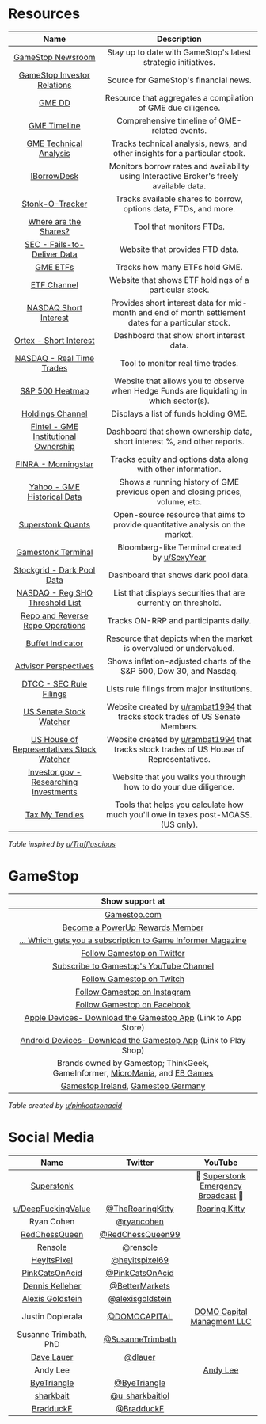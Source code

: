 # Resources

| Name | Description |
| :---: | :---: |
| [GameStop Newsroom](https://gamestop.gcs-web.com/news-releases-0) | Stay up to date with GameStop's latest strategic initiatives. |
| [GameStop Investor Relations](https://gamestop.gcs-web.com/home) | Source for GameStop's financial news. |
| [GME DD](https://gmedd.com/) | Resource that aggregates a compilation of GME due diligence. |
| [GME Timeline](https://gmetimeline.com/) | Comprehensive timeline of GME-related events. |
| [GME Technical Analysis](https://www.investing.com/equities/gamestop-corp-technical) | Tracks technical analysis, news, and other insights for a particular stock. |
| [IBorrowDesk](https://iborrowdesk.com/report/GME) | Monitors borrow rates and availability using Interactive Broker's freely available data. |
| [Stonk-O-Tracker](https://gme.crazyawesomecompany.com/) | Tracks available shares to borrow, options data, FTDs, and more. |
| [Where are the Shares?](https://wherearetheshares.com/) | Tool that monitors FTDs. |
| [SEC - Fails-to-Deliver Data](https://www.sec.gov/data/foiadocsfailsdatahtm) | Website that provides FTD data. |
| [GME ETFs](https://www.etf.com/stock/GME) | Tracks how many ETFs hold GME. |
| [ETF Channel](https://www.etfchannel.com/symbol/gme/) | Website that shows ETF holdings of a particular stock. |
| [NASDAQ Short Interest](https://www.nasdaqtrader.com/Trader.aspx?id=ShortInterest#) | Provides short interest data for mid-month and end of month settlement dates for a particular stock. |
| [Ortex - Short Interest](https://www.ortex.com/symbol/NYSE/GME/short_interest) | Dashboard that show short interest data. |
| [NASDAQ - Real Time Trades](https://www.nasdaq.com/market-activity/stocks/gme/latest-real-time-trades) | Tool to monitor real time trades. |
| [S&P 500 Heatmap](https://finviz.com/map.ashx) | Website that allows you to observe when Hedge Funds are liquidating in which sector(s). |
| [Holdings Channel](https://www.holdingschannel.com/bystock/?symbol=gme) | Displays a list of funds holding GME. |
| [Fintel - GME Institutional Ownership](https://fintel.io/so/us/gme) | Dashboard that shown ownership data, short interest %, and other reports. |
| [FINRA - Morningstar](http://finra-markets.morningstar.com/MarketData/EquityOptions/detail.jsp?query=14%3A0P000002CH&sdkVersion=2.60.0) | Tracks equity and options data along with other information. |
| [Yahoo - GME Historical Data](https://finance.yahoo.com/quote/GME/history?p=GME) | Shows a running history of GME previous open and closing prices, volume, etc. |
| [Superstonk Quants](https://www.superstonkquant.org/) | Open-source resource that aims to provide quantitative analysis on the market. |
| [Gamestonk Terminal](https://www.reddit.com/r/DDintoGME/comments/mxl0co/move_over_bloomberg_terminal_here_comes_gamestonk/) | Bloomberg-like Terminal created by [u/SexyYear](https://www.reddit.com/u/SexyYear/) |
| [Stockgrid - Dark Pool Data](https://www.stockgrid.io/darkpools) | Dashboard that shows dark pool data. |
| [NASDAQ - Reg SHO Threshold List](https://www.nasdaqtrader.com/Trader.aspx?id=RegSHOThreshold) | List that displays securities that are currently on threshold. |
| [Repo and Reverse Repo Operations](https://apps.newyorkfed.org/markets/autorates/tomo-results-display?SHOWMORE=TRUE&startDate=01/01/2000&enddate=01/01/2000) | Tracks ON-RRP and participants daily. |
| [Buffet Indicator](https://currentmarketvaluation.com/models/buffett-indicator.php) | Resource that depicts when the market is overvalued or undervalued. |
| [Advisor Perspectives](https://www.advisorperspectives.com/dshort/updates/2021/06/04/the-s-p-500-dow-and-nasdaq-since-their-2000-highs) | Shows inflation-adjusted charts of the S&P 500, Dow 30, and Nasdaq. |
| [DTCC - SEC Rule Filings](https://www.dtcc.com/legal/sec-rule-filings) | Lists rule filings from major institutions. |
| [US Senate Stock Watcher](https://senatestockwatcher.com/) | Website created by [u/rambat1994](https://www.reddit.com/u/rambat1994/) that tracks stock trades of US Senate Members. |
| [US House of Representatives Stock Watcher](https://housestockwatcher.com/) | Website created by [u/rambat1994](https://www.reddit.com/u/rambat1994/) that tracks stock trades of US House of Representatives. |
| [Investor.gov - Researching Investments](https://www.investor.gov/introduction-investing/getting-started/researching-investments) | Website that you walks you through how to do your due diligence. |
| [Tax My Tendies](https://taxmytendies.com/) | Tools that helps you calculate how much you'll owe in taxes post-MOASS. (US only). |

*Table inspired by [u/Truffluscious](https://www.reddit.com/user/Truffluscious/)*

# GameStop 
| Show support at | 
| :-: |
| [Gamestop.com](https://www.gamestop.com/) | 
| [Become a PowerUp Rewards Member](https://www.gamestop.com/poweruprewards/) | 
| [... Which gets you a subscription to Game Informer Magazine](https://www.gameinformer.com/) | 
| [Follow Gamestop on Twitter](https://twitter.com/GameStop) | 
| [Subscribe to Gamestop's YouTube Channel](https://www.youtube.com/user/gamestopvideo) | 
| [Follow Gamestop on Twitch](https://www.twitch.tv/gamestop) | 
| [Follow Gamestop on Instagram](https://www.instagram.com/gamestop/?hl=en) | 
| [Follow Gamestop on Facebook](https://www.facebook.com/GameStop) | 
| [Apple Devices- Download the Gamestop App](https://apps.apple.com/us/app/gamestop/id406033647) (Link to App Store) | 
| [Android Devices- Download the Gamestop App](https://play.google.com/store/apps/details?id=com.gamestop.powerup) (Link to Play Shop) |
| Brands owned by Gamestop; ThinkGeek, GameInformer, [MicroMania](https://www.micromania.fr/), and [EB Games](https://www.ebgames.ca/) |
| [Gamestop Ireland](https://www.gamestop.ie/), [Gamestop Germany](https://www.gamestop.de/) |

*Table created by [u/pinkcatsonacid](https://www.reddit.com/user/pinkcatsonacid/)*
 
# Social Media
| Name | Twitter | YouTube |
| :-: | :-: | :-: |
| [Superstonk](https://www.reddit.com/r/Superstonk/) | | 🚨 [Superstonk Emergency Broadcast](https://www.youtube.com/channel/UCI4EET9NJPWxUuXGlG6fxPA) 🚨 |
| [u/DeepFuckingValue](https://www.reddit.com/user/DeepFuckingValue/) | [@TheRoaringKitty](https://twitter.com/theroaringkitty?lang=en) | [Roaring Kitty](https://www.youtube.com/channel/UC0patpmwYbhcEUap0bTX3JQ) |
| Ryan Cohen | [@ryancohen](https://twitter.com/ryancohen) |  |
| [RedChessQueen](https://www.reddit.com/user/redchessqueen99/) | [@RedChessQueen99](https://twitter.com/RedChessQueen99) |  |
| [Rensole](https://www.reddit.com/user/rensole/) | [@rensole](https://twitter.com/ryancohen) |  |
| [HeyItsPixel](https://www.reddit.com/user/HeyItsPixeL/) | [@heyitspixel69](https://twitter.com/heyitspixel69) |  |
| [PinkCatsOnAcid](https://www.reddit.com/user/pinkcatsonacid/) | [@PinkCatsOnAcid](https://twitter.com/PinkCatsOnAcid) |  |
| [Dennis Kelleher](https://www.reddit.com/user/WallSt4MainSt/) | [@BetterMarkets](https://twitter.com/BetterMarkets) |  |
| [Alexis Goldstein](https://www.reddit.com/user/dontfightthevol/) | [@alexisgoldstein](https://twitter.com/alexisgoldstein) |  |
| Justin Dopierala | [@DOMOCAPITAL](https://twitter.com/DOMOCAPITAL) | [DOMO Capital Managment LLC](https://www.youtube.com/channel/UC3rCaBlsLlWJagcpbsais4w) |
| Susanne Trimbath, PhD | [@SusanneTrimbath](https://twitter.com/SusanneTrimbath) |  |
| [Dave Lauer](https://www.reddit.com/user/dlauer) | [@dlauer](https://twitter.com/dlauer) |  |
| Andy Lee |  | [Andy Lee](https://www.youtube.com/channel/UC2e4QZAVEXQyH7BXfEE1GyA) |
| [ByeTriangle](https://www.reddit.com/user/Bye_Triangle/) | [@ByeTriangle](https://twitter.com/ByeTriangle) | |
| [sharkbait](https://www.reddit.com/user/sharkbaitlol) | [@u_sharkbaitlol](https://twitter.com/u_sharkbaitlol) | |
| [BradduckF](https://www.reddit.com/user/Bradduck_Flyntmoore/) | [@BradduckF](https://twitter.com/BradduckF) | |
